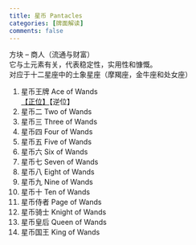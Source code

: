 ```yaml
---
title: 星币 Pantacles
categories: [牌面解读]
comments: false
---
```

方块 – 商人（流通与财富）\
它与土元素有关，代表稳定性，实用性和慷慨。\
对应于十二星座中的土象星座（摩羯座，金牛座和处女座）

1. 星币王牌 Ace of Wands\
[【正位】](/Tarot/2011-01/星币王牌-牌面-正位.html)【逆位】
2. 星币二 Two of Wands	
3. 星币三 Three of Wands	
4. 星币四 Four of Wands	
5. 星币五 Five of Wands	
6. 星币六 Six of Wands	
7. 星币七 Seven of Wands	
8. 星币八 Eight of Wands	
9. 星币九 Nine of Wands	
10. 星币十 Ten of Wands	
11. 星币侍者 Page of Wands	
12. 星币骑士 Knight of Wands	
13. 星币皇后 Queen of Wands	
14. 星币国王 King of Wands